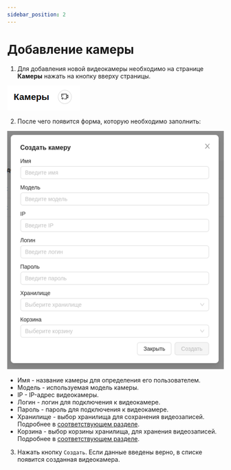 ```yaml
---
sidebar_position: 2
---
```


#  Добавление камеры
1. Для добавления новой видеокамеры необходимо на странице **Камеры** нажать на кнопку вверху страницы.

![](./imgs/add-camera-btn-ru.png)

2. После чего появится форма, которую необходимо заполнить:

![](./imgs/create-camera-ru.png)

- Имя - название камеры для определения его пользователем.
- Модель - используемая модель камеры.
- IP - IP-адрес видеокамеры.
- Логин - логин для подключения к видеокамере.
- Пароль - пароль для подключения к видеокамере.
- Хранилище - выбор хранилища для сохранения видеозаписей. Подробнее в [соответствующем разделе](/ru/cameras/storages).
- Корзина - выбор корзины хранилища, для хранения видеозаписей. Подробнее в [соответствующем разделе](/ru/cameras/storages).

3. Нажать кнопку `Создать`. Если данные введены верно, в списке появится созданная видеокамера.

